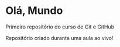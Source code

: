# Olá, Mundo
 Primeiro repositório do curso de Git e GitHub
 
 Repositório criado durante uma aula ao vivo!